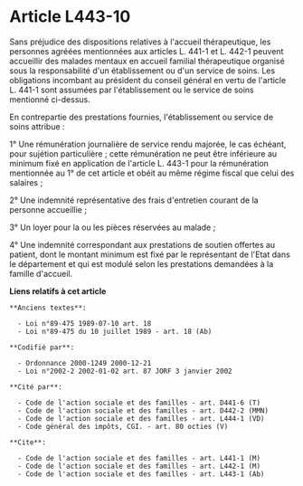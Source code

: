 # Article L443-10

Sans préjudice des dispositions relatives à l'accueil thérapeutique, les personnes agréées mentionnées aux articles L. 441-1
et L. 442-1 peuvent accueillir des malades mentaux en accueil familial thérapeutique organisé sous la responsabilité d'un
établissement ou d'un service de soins. Les obligations incombant au président du conseil général en vertu de l'article L.
441-1 sont assumées par l'établissement ou le service de soins mentionné ci-dessus.

En contrepartie des prestations fournies, l'établissement ou service de soins attribue :

1° Une rémunération journalière de service rendu majorée, le cas échéant, pour sujétion particulière ; cette rémunération ne
peut être inférieure au minimum fixé en application de l'article L. 443-1 pour la rémunération mentionnée au 1° de cet
article et obéit au même régime fiscal que celui des salaires ;

2° Une indemnité représentative des frais d'entretien courant de la personne accueillie ;

3° Un loyer pour la ou les pièces réservées au malade ;

4° Une indemnité correspondant aux prestations de soutien offertes au patient, dont le montant minimum est fixé par le
représentant de l'Etat dans le département et qui est modulé selon les prestations demandées à la famille d'accueil.

**Liens relatifs à cet article**

	**Anciens textes**:

	  - Loi n°89-475 1989-07-10 art. 18
	  - Loi n°89-475 du 10 juillet 1989 - art. 18 (Ab)

	**Codifié par**:

	  - Ordonnance 2000-1249 2000-12-21
	  - Loi n°2002-2 2002-01-02 art. 87 JORF 3 janvier 2002

	**Cité par**:

	  - Code de l'action sociale et des familles - art. D441-6 (T)
	  - Code de l'action sociale et des familles - art. D442-2 (MMN)
	  - Code de l'action sociale et des familles - art. L444-1 (VD)
	  - Code général des impôts, CGI. - art. 80 octies (V)

	**Cite**:

	  - Code de l'action sociale et des familles - art. L441-1 (M)
	  - Code de l'action sociale et des familles - art. L442-1 (M)
	  - Code de l'action sociale et des familles - art. L443-1 (Ab)
